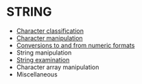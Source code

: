 # STRING

- [Character classification](./string_ch_classification.md)
- [Character manipulation](./string_ch_manipulation.md)
- [Conversions to and from numeric formats](./string_conversions.md)
- String manipulation
- [String examination](./string_str_examination.md)
- Character array manipulation
- Miscellaneous
